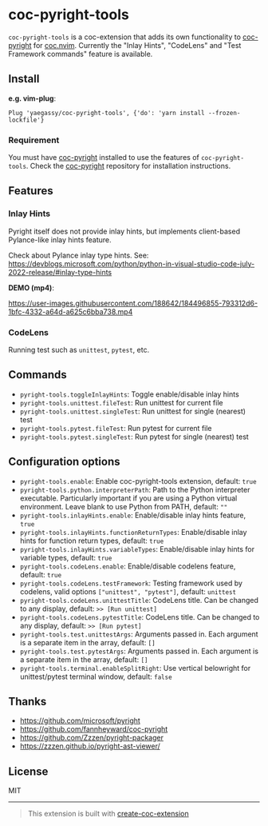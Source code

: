 # coc-pyright-tools

`coc-pyright-tools` is a coc-extension that adds its own functionality to [coc-pyright](https://github.com/fannheyward/coc-pyright) for [coc.nvim](https://github.com/neoclide/coc.nvim). Currently the "Inlay Hints", "CodeLens" and "Test Framework commands" feature is available.

## Install

**e.g. vim-plug**:

```vim
Plug 'yaegassy/coc-pyright-tools', {'do': 'yarn install --frozen-lockfile'}
```

### Requirement

You must have [coc-pyright](https://github.com/fannheyward/coc-pyright) installed to use the features of `coc-pyright-tools`. Check the [coc-pyright](https://github.com/fannheyward/coc-pyright) repository for installation instructions.

## Features

### Inlay Hints

Pyright itself does not provide inlay hints, but implements client-based Pylance-like inlay hints feature.

Check about Pylance inlay type hints. See: <https://devblogs.microsoft.com/python/python-in-visual-studio-code-july-2022-release/#inlay-type-hints>

**DEMO (mp4)**:

https://user-images.githubusercontent.com/188642/184496855-793312d6-1bfc-4332-a64d-a625c6bba738.mp4

### CodeLens

Running test such as `unittest`, `pytest`, etc.

## Commands

- `pyright-tools.toggleInlayHints`: Toggle enable/disable inlay hints
- `pyright-tools.unittest.fileTest`: Run unittest for current file
- `pyright-tools.unittest.singleTest`: Run unittest for single (nearest) test
- `pyright-tools.pytest.fileTest`: Run pytest for current file
- `pyright-tools.pytest.singleTest`: Run pytest for single (nearest) test

## Configuration options

- `pyright-tools.enable`: Enable coc-pyright-tools extension, default: `true`
- `pyright-tools.python.interpreterPath`: Path to the Python interpreter executable. Particularly important if you are using a Python virtual environment. Leave blank to use Python from PATH, default: `""`
- `pyright-tools.inlayHints.enable`: Enable/disable inlay hints feature, `true`
- `pyright-tools.inlayHints.functionReturnTypes`: Enable/disable inlay hints for function return types, default: `true`
- `pyright-tools.inlayHints.variableTypes`: Enable/disable inlay hints for variable types, default: `true`
- `pyright-tools.codeLens.enable`: Enable/disable codelens feature, default: `true`
- `pyright-tools.codeLens.testFramework`: Testing framework used by codelens, valid options `["unittest", "pytest"]`, default: `unittest`
- `pyright-tools.codeLens.unittestTitle`: CodeLens title. Can be changed to any display, default: `>> [Run unittest]`
- `pyright-tools.codeLens.pytestTitle`: CodeLens title. Can be changed to any display, default: `>> [Run pytest]`
- `pyright-tools.test.unittestArgs`: Arguments passed in. Each argument is a separate item in the array, default: `[]`
- `pyright-tools.test.pytestArgs`: Arguments passed in. Each argument is a separate item in the array, default: `[]`
- `pyright-tools.terminal.enableSplitRight`: Use vertical belowright for unittest/pytest terminal window, default: `false`

## Thanks

- <https://github.com/microsoft/pyright>
- <https://github.com/fannheyward/coc-pyright>
- <https://github.com/Zzzen/pyright-packager>
- <https://zzzen.github.io/pyright-ast-viewer/>

## License

MIT

---

> This extension is built with [create-coc-extension](https://github.com/fannheyward/create-coc-extension)
